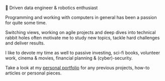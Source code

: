 🦾 Driven data engineer & robotics enthusiast

Programming and working with computers in general has been a passion for quite some time. 

Switching views, working on agile projects and deep dives into technical rabbit holes often motivate me to study new topics, tackle hard challenges and deliver results.

I like to devote my time as well to passive investing, sci-fi books, volunteer work, cinema & movies, financial planning & (cyber)-security.

Take a look at my [personal portfolio](https://kobethuwis.com) for any previous projects, how-to articles or personal pieces.
